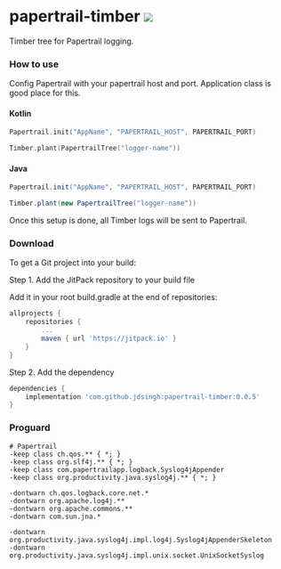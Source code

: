 # papertrail-timber [![](https://jitpack.io/v/jdsingh/papertrail-timber.svg)](https://jitpack.io/#jdsingh/papertrail-timber)

Timber tree for Papertrail logging.

### How to use

Config Papertrail with your papertrail host and port. Application class is good place for this.

#### Kotlin
```kotlin
Papertrail.init("AppName", "PAPERTRAIL_HOST", PAPERTRAIL_PORT)

Timber.plant(PapertrailTree("logger-name"))
```

#### Java
```java
Papertrail.init("AppName", "PAPERTRAIL_HOST", PAPERTRAIL_PORT)

Timber.plant(new PapertrailTree("logger-name"))
```

Once this setup is done, all Timber logs will be sent to Papertrail.

### Download

To get a Git project into your build:

Step 1. Add the JitPack repository to your build file

Add it in your root build.gradle at the end of repositories:

```groovy
allprojects {
    repositories {
        ...
        maven { url 'https://jitpack.io' }
    }
}
```

Step 2. Add the dependency

```groovy
dependencies {
    implementation 'com.github.jdsingh:papertrail-timber:0.0.5'
}
```

### Proguard

```proguard
# Papertrail
-keep class ch.qos.** { *; }
-keep class org.slf4j.** { *; }
-keep class com.papertrailapp.logback.Syslog4jAppender
-keep class org.productivity.java.syslog4j.** { *; }

-dontwarn ch.qos.logback.core.net.*
-dontwarn org.apache.log4j.**
-dontwarn org.apache.commons.**
-dontwarn com.sun.jna.*

-dontwarn org.productivity.java.syslog4j.impl.log4j.Syslog4jAppenderSkeleton
-dontwarn org.productivity.java.syslog4j.impl.unix.socket.UnixSocketSyslog
```
